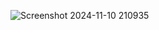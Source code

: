 ![Screenshot 2024-11-10 210935](https://github.com/user-attachments/assets/1e3b09c2-a5d4-4d6b-86a8-d9e804bc0877)
